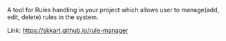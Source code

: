 A tool for Rules handling in your project which allows user to manage(add, edit, delete) rules in the system.

Link: https://skkart.github.io/rule-manager

